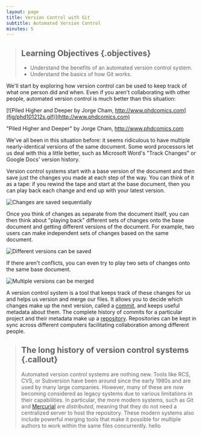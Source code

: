 ```yaml
---
layout: page
title: Version Control with Git
subtitle: Automated Version Control
minutes: 5
---
```

> ## Learning Objectives {.objectives}
>
> *   Understand the benefits of an automated version control system.
> *   Understand the basics of how Git works.

We'll start by exploring how version control can be used to keep track of what one person did and when.
Even if you aren't collaborating with other people,
automated version control is much better than this situation:

[![Piled Higher and Deeper by Jorge Cham, http://www.phdcomics.com](fig/phd101212s.gif)](http://www.phdcomics.com)

"Piled Higher and Deeper" by Jorge Cham, http://www.phdcomics.com

We've all been in this situation before: it seems ridiculous to have multiple nearly-identical versions of the same document. Some word processors let us deal with this a little better, such as Microsoft Word's "Track Changes" or Google Docs' version history.

Version control systems start with a base version of the document and then save just the changes you made at each step of the way. You can think of it as a tape: if you rewind the tape and start at the base document, then you can play back each change and end up with your latest version.

![Changes are saved sequentially](fig/play-changes.svg)

Once you think of changes as separate from the document itself, you can then think about "playing back" different sets of changes onto the base document and getting different versions of the document. For example, two users can make independent sets of changes based on the same document.

![Different versions can be saved](fig/versions.svg)

If there aren't conflicts, you can even try to play two sets of changes onto the same base document.

![Multiple versions can be merged](fig/merge.svg)

A version control system is a tool that keeps track of these changes for us and
helps us version and merge our files. It allows you to
decide which changes make up the next version, called a
[commit](reference.html#commit), and keeps useful metadata about them. The
complete history of commits for a particular project and their metadata make up
a [repository](reference.html#repository). Repositories can be kept in sync
across different computers facilitating collaboration among different people.

> ## The long history of version control systems {.callout}
>
> Automated version control systems are nothing new. 
> Tools like RCS, CVS, or Subversion have been around since the early 1980s and are used by many large companies.
> However, many of these are now becoming considered as legacy systems due to various limitations in their capabilities.
> In particular, the more modern systems, such as Git and [Mercurial](http://swcarpentry.github.io/hg-novice/) 
> are *distributed*, meaning that they do not need a centralized server to host the repository.
> These modern systems also include powerful merging tools that make it possible for multiple authors to work within 
> the same files concurrently.
hello
